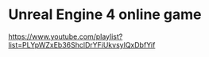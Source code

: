 # Unreal Engine 4 online game

https://www.youtube.com/playlist?list=PLYpWZxEb36ShclDrYFiUkvsylQxDbfYif
